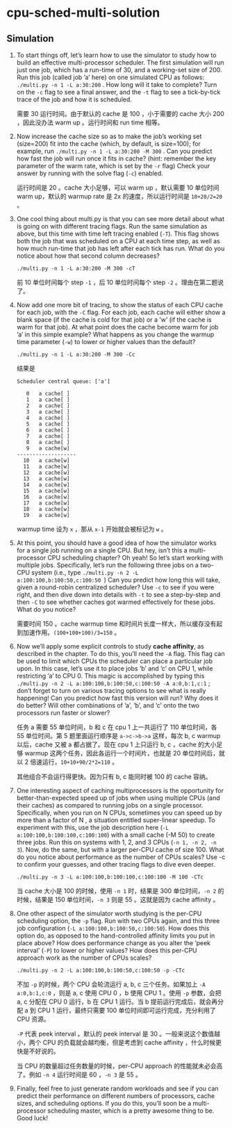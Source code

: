 # cpu-sched-multi-solution

## Simulation

1. To start things off, let’s learn how to use the simulator to study how to build an effective multi-processor scheduler. The first simulation will run just one job, which has a run-time of 30, and a working-set size of 200. Run this job (called job ’a’ here) on one simulated CPU as follows: `./multi.py -n 1 -L a:30:200` . How long will it take to complete? Turn on the `-c` flag to see a final answer, and the `-t` flag to see a tick-by-tick trace of the job and how it is scheduled.

   需要 30 运行时间。由于默认的 cache 是 100 ，小于需要的 cache 大小 200 ，因此没办法 warm up 。运行时间和 run time 相等。

2. Now increase the cache size so as to make the job’s working set (size=200) fit into the cache (which, by default, is size=100); for example, run `./multi.py -n 1 -L a:30:200 -M 300` . Can you predict how fast the job will run once it fits in cache? (hint: remember the key parameter of the warm rate, which is set by the `-r` flag) Check your answer by running with the solve flag (`-c`) enabled.

   运行时间是 20 。cache 大小足够，可以 warm up ，默认需要 10 单位时间 warm up，默认的 warmup rate 是 2x 的速度，所以运行时间是 `10+20/2=20` 。

3. One cool thing about multi.py is that you can see more detail about what is going on with different tracing flags. Run the same simulation as above, but this time with time left tracing enabled (`-T`). This flag shows both the job that was scheduled on a CPU at each time step, as well as how much run-time that job has left after each tick has run. What do you notice about how that second column decreases?

   ```shell
   ./multi.py -n 1 -L a:30:200 -M 300 -cT
   ```

   前 10 单位时间每个 step `-1` ，后 10 单位时间每个 step `-2` 。理由在第二题说了。

4. Now add one more bit of tracing, to show the status of each CPU cache for each job, with the `-C` flag. For each job, each cache will either show a blank space (if the cache is cold for that job) or a ’w’ (if the cache is warm for that job). At what point does the cache become warm for job ’a’ in this simple example? What happens as you change the warmup time parameter (`-w`) to lower or higher values than the default?

   ```shell
   ./multi.py -n 1 -L a:30:200 -M 300 -Cc
   ```

   结果是

   ```
   Scheduler central queue: ['a']
   
      0   a cache[ ]     
      1   a cache[ ]     
      2   a cache[ ]     
      3   a cache[ ]     
      4   a cache[ ]     
      5   a cache[ ]     
      6   a cache[ ]     
      7   a cache[ ]     
      8   a cache[ ]     
      9   a cache[w]     
   -------------------
     10   a cache[w]     
     11   a cache[w]     
     12   a cache[w]     
     13   a cache[w]     
     14   a cache[w]     
     15   a cache[w]     
     16   a cache[w]     
     17   a cache[w]     
     18   a cache[w]     
     19   a cache[w]
   ```

   warmup time 设为 `x` ，那从 `x-1` 开始就会被标记为 `w` 。

5. At this point, you should have a good idea of how the simulator works for a single job running on a single CPU. But hey, isn’t this a multi-processor CPU scheduling chapter? Oh yeah! So let’s start working with multiple jobs. Specifically, let’s run the following three jobs on a two-CPU system (i.e., type `./multi.py -n 2 -L a:100:100,b:100:50,c:100:50 `) Can you predict how long this will take, given a round-robin centralized scheduler? Use `-c` to see if you were right, and then dive down into details with `-t` to see a step-by-step and then `-C` to see whether caches got warmed effectively for these jobs. What do you notice?

   需要时间 150 。cache warmup time 和时间片长度一样大，所以缓存没有起到加速作用。`(100+100+100)/3=150` 。

6. Now we’ll apply some explicit controls to study **cache affinity**, as described in the chapter. To do this, you’ll need the `-A` flag. This flag can be used to limit which CPUs the scheduler can place a particular job upon. In this case, let’s use it to place jobs ’b’ and ’c’ on CPU 1, while restricting ’a’ to CPU 0. This magic is accomplished by typing this `./multi.py -n 2 -L a:100:100,b:100:50,c:100:50 -A a:0,b:1,c:1` ; don’t forget to turn on various tracing options to see what is really happening! Can you predict how fast this version will run? Why does it do better? Will other combinations of ’a’, ’b’, and ’c’ onto the two processors run faster or slower?

   任务 a 需要 55 单位时间，b 和 c 在 cpu 1 上一共运行了 110 单位时间，各 55 单位时间。第 5 题里面运行顺序是 `a->c->b->a` 这样，每次 b, c warmup 以后，cache 又被 a 都占据了。现在 cpu 1 上只运行 b, c ，cache 的大小足够 warmup 这两个任务，因此各运行一个时间片，也就是 20 单位时间后，就以 2 倍速运行，`10+10+90/2*2=110` 。

   其他组合不会运行得更快。因为只有 b, c 能同时被 100 的 cache 容纳。

7. One interesting aspect of caching multiprocessors is the opportunity for better-than-expected speed up of jobs when using multiple CPUs (and their caches) as compared to running jobs on a single processor. Specifically, when you run on N CPUs, sometimes you can speed up by more than a factor of N , a situation entitled super-linear speedup. To experiment with this, use the job description here (`-L a:100:100,b:100:100,c:100:100`) with a small cache (-M 50) to create three jobs. Run this on systems with 1, 2, and 3 CPUs (`-n 1, -n 2, -n 3`). Now, do the same, but with a larger per-CPU cache of size 100. What do you notice about performance as the number of CPUs scales? Use -c to confirm your guesses, and other tracing flags to dive even deeper.

   ```shell
   ./multi.py -n 3 -L a:100:100,b:100:100,c:100:100 -M 100 -CTc
   ```

   当 cache 大小是 100 的时候，使用 `-n 1` 时，结果是 300 单位时间，`-n 2` 的时候，结果是 150 单位时间，`-n 3` 则是 55 。这就是因为 cache affinity 。

8. One other aspect of the simulator worth studying is the per-CPU scheduling option, the `-p` flag. Run with two CPUs again, and this three job configuration (`-L a:100:100,b:100:50,c:100:50`). How does this option do, as opposed to the hand-controlled affinity limits you put in place above? How does performance change as you alter the ’peek interval’ (`-P`) to lower or higher values? How does this per-CPU approach work as the number of CPUs scales?

   ```shell
   ./multi.py -n 2 -L a:100:100,b:100:50,c:100:50 -p -CTc
   ```

   不加 `-p` 的时候，两个 CPU 会轮流运行 a, b, c 三个任务。如果加上 `-A a:0,b:1,c:0` ，则是 a, c 使用 CPU 0 ，b 使用 CPU 1 。使用 `-p` 参数，会把 a, c 分配在 CPU 0 运行，b 在 CPU 1 运行。当 b 提前运行完成后，就会再分配 a 到 CPU 1 运行，最终只需要 100 单位时间即可运行完成，充分利用了 CPU 资源。

   `-P` 代表 peek interval 。默认的 peek interval 是 30 。一般来说这个数值越小，两个 CPU 的负载就会越均衡，但是考虑到 cache affinity ，什么时候更快是不好说的。

   当 CPU 的数量超过任务数量的时候，per-CPU approach 的性能就未必会高了。例如 `-n 4` 运行时间是 60 ，`-n 3` 是 55 。

9. Finally, feel free to just generate random workloads and see if you can predict their performance on different numbers of processors, cache sizes, and scheduling options. If you do this, you’ll soon be a multi-processor scheduling master, which is a pretty awesome thing to be. Good luck!
